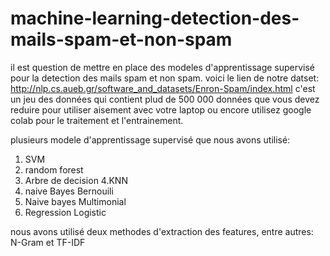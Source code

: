# machine-learning-detection-des-mails-spam-et-non-spam
il est question de mettre en place des modeles d'apprentissage supervisé pour la detection des mails spam et non spam.
voici le lien de notre datset: http://nlp.cs.aueb.gr/software_and_datasets/Enron-Spam/index.html
c'est un jeu des données qui contient plud de 500 000 données que vous devez reduire pour utiliser aisement avec votre laptop ou encore utilisez google colab pour le traitement et l'entrainement.

plusieurs modele d'apprentissage supervisé que nous avons utilisé:
1. SVM
2. random forest
3. Arbre de decision
4.KNN
5. naive Bayes Bernouili
6. Naive bayes Multimonial
7. Regression Logistic

nous avons utilisé deux methodes d'extraction des features, entre autres: N-Gram et TF-IDF
